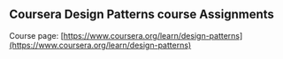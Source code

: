 ## Coursera Design Patterns course Assignments

Course page: [https://www.coursera.org/learn/design-patterns](https://www.coursera.org/learn/design-patterns)
